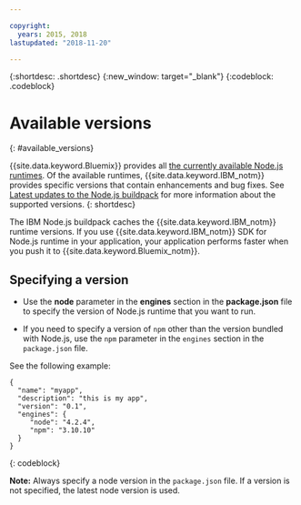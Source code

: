 ```yaml
---

copyright:
  years: 2015, 2018
lastupdated: "2018-11-20"

---
```


{:shortdesc: .shortdesc}
{:new_window: target="_blank"}
{:codeblock: .codeblock}

# Available versions
{: #available_versions}

{{site.data.keyword.Bluemix}} provides all [the currently available Node.js runtimes](http://nodejs.org/dist/). Of the available runtimes, {{site.data.keyword.IBM_notm}} provides specific versions that contain enhancements and bug fixes. See [Latest updates to the Node.js buildpack](/docs/runtimes/nodejs/updates.html) for more information about the supported versions.
{: shortdesc}

The IBM Node.js buildpack caches the {{site.data.keyword.IBM_notm}} runtime versions. If you use {{site.data.keyword.IBM_notm}} SDK for Node.js runtime in your application, your application performs faster when you push it to {{site.data.keyword.Bluemix_notm}}.

## Specifying a version

* Use the **node** parameter in the **engines** section in the **package.json** file to specify the version of Node.js runtime that you want to run.

* If you need to specify a version of `npm` other than the version bundled with Node.js, use the `npm` parameter in the `engines` section in the `package.json` file.  

See the following example:

```
{
  "name": "myapp",
  "description": "this is my app",
  "version": "0.1",
  "engines": {
     "node": "4.2.4",
     "npm": "3.10.10"
  }
}
```
{: codeblock}

**Note:** Always specify a node version in the `package.json` file. If a version is not specified, the latest node version is used.
